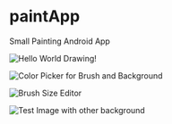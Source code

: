 # paintApp
Small Painting Android App 

![Hello World Drawing!](https://raw.githubusercontent.com/danielphoenixhuang/paintApp/master/Screenshot_20190211-170428%5B1%5D.jpg)

![Color Picker for Brush and Background](https://raw.githubusercontent.com/danielphoenixhuang/paintApp/master/Screenshot_20190211-170435%5B1%5D.jpg)

![Brush Size Editor](https://raw.githubusercontent.com/danielphoenixhuang/paintApp/master/Screenshot_20190211-170441%5B1%5D.jpg)

![Test Image with other background](https://raw.githubusercontent.com/danielphoenixhuang/paintApp/master/Screenshot_20190211-170454%5B1%5D.jpg)
